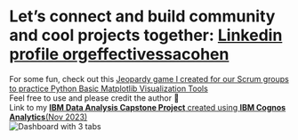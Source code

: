 # Let’s connect and build community and cool projects together: [Linkedin profile orgeffectivessacohen](www.linkedin.com/in/orgeffectivenessacohen) <br />
For some fun, check out this [Jeopardy game I created for our Scrum groups to practice Python Basic Matplotlib Visualization Tools](https://rb.gy/ayfb78) <br />
Feel free to use and please credit the author 🙂 <br />
Link to my [**IBM Data Analysis Capstone Project** created using **IBM Cognos Analytics**(Nov 2023)](https://rb.gy/frfy35)   <br />
![Dashboard with 3 tabs](https://github.com/acohenaac/AAC-Public/assets/130612256/af4b3190-ded3-417d-a9a8-a6bad872ba7a)
